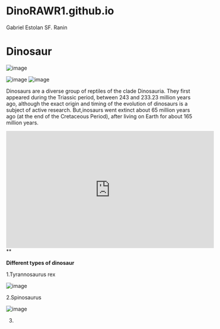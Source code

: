 # DinoRAWR1.github.io
Gabriel Estolan SF. Ranin
# Dinosaur
![image](https://github.com/DinoRAWR1/DinoRAWR1.github.io/assets/150876774/5d4a0828-3af7-4cb4-858e-a12fdbedcab0)

![image](https://github.com/DinoRAWR1/DinoRAWR1.github.io/assets/150876774/fb539cf7-4663-4d53-bdb8-aa26c06028cd) ![image](https://github.com/DinoRAWR1/DinoRAWR1.github.io/assets/150876774/978e1279-4aea-43ac-9c74-a8c187a4b489)


Dinosaurs are a diverse group of reptiles of the clade Dinosauria. They first appeared during the Triassic period, between 243 and 233.23 million years ago, although the exact origin and timing of the evolution of dinosaurs is a subject of active research.     But,inosaurs went extinct about 65 million years ago (at the end of the Cretaceous Period), after living on Earth for about 165 million years.

<iframe width="560" height="315" src="https://www.youtube-nocookie.com/embed/dktnOPfE7Dc?si=8Vjv1I3m0OPvcK_P" title="YouTube video player" frameborder="0" allow="accelerometer; autoplay; clipboard-write; encrypted-media; gyroscope; picture-in-picture; web-share" allowfullscreen></iframe>**

**Different types of dinosaur**

1.Tyrannosaurus rex

![image](https://github.com/DinoRAWR1/DinoRAWR1.github.io/assets/150876774/cfe165ab-843a-4ada-aa8b-f5fe26833449)

2.Spinosaurus

![image](https://github.com/DinoRAWR1/DinoRAWR1.github.io/assets/150876774/b60e8eba-b55a-4a81-a6a4-fde1f000a563)

3.
